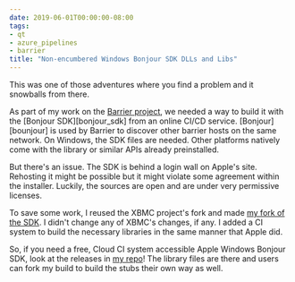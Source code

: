 ```yaml
---
date: 2019-06-01T00:00:00-08:00
tags:
- qt
- azure_pipelines
- barrier
title: "Non-encumbered Windows Bonjour SDK DLLs and Libs"
---
```


This was one of those adventures where you find a problem and it snowballs from there.

As part of my work on the [Barrier project][barrier], we needed a way to build it with the [Bonjour SDK][bonjour_sdk] from an online CI/CD service. [Bonjour][bounjour] is used by Barrier to discover other barrier hosts on the same network. On Windows, the SDK files are needed. Other platforms natively come with the library or similar APIs already preinstalled.

But there's an issue. The SDK is behind a login wall on Apple's site. Rehosting it might be possible but it might violate some agreement within the installer. Luckily, the sources are open and are under very permissive licenses. 

To save some work, I reused the XBMC project's fork and made [my fork of the SDK][my-repo]. I didn't change any of XBMC's changes, if any. I added a CI system to build the necessary libraries in the same manner that Apple did. 

So, if you need a free, Cloud CI system accessible Apple Windows Bonjour SDK, look at the releases in [my repo][my-repo]! The library files are there and users can fork my build to build the stubs their own way as well. 

[barrier]: https://github.com/debauchee/barrier/
[boujour_sdk]: https://developer.apple.com/bonjour/
[bonjour]: https://en.wikipedia.org/wiki/Bonjour_(software)
[my-repo]: https://github.com/nelsonjchen/mDNSResponder